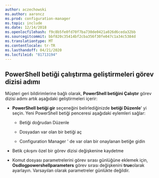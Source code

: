 ```yaml
---
author: aczechowski
ms.author: aaroncz
ms.prod: configuration-manager
ms.topic: include
ms.date: 12/14/2018
ms.openlocfilehash: f9c8b5fe0fd70f7ba730de0421a026d6ceda32bb
ms.sourcegitcommit: bbf820c35414bf2cba356f30fe047c1a34c5384d
ms.translationtype: MT
ms.contentlocale: tr-TR
ms.lasthandoff: 04/21/2020
ms.locfileid: "81713194"
---
```

## <a name="improvements-to-run-powershell-script-task-sequence-step"></a><a name="bkmk_posh"></a>PowerShell betiği çalıştırma geliştirmeleri görev dizisi adımı
<!--3556028 fka 1359389-->
Müşteri geri bildirimlerine bağlı olarak, **PowerShell betiğini Çalıştır** görev dizisi adımı artık aşağıdaki geliştirmeleri içerir:  

- **PowerShell betiği gir** seçeneğini belirlediğinizde **betiği Düzenle**' yi seçin. Yeni PowerShell betiği penceresi aşağıdaki eylemleri sağlar:  

    - Betiği doğrudan Düzenle  

    - Dosyadan var olan bir betiği aç  

    - Configuration Manager ' de var olan bir onaylanan betiğe gidin

- Betik çıkışını özel bir görev dizisi değişkenine kaydetme  

- Komut dosyası parametrelerini görev sırası günlüğüne eklemek için, **Osdlogpowershellparameters** görev sırası değişkenini **true**olarak ayarlayın. Varsayılan olarak parametreler günlükte değildir.  

